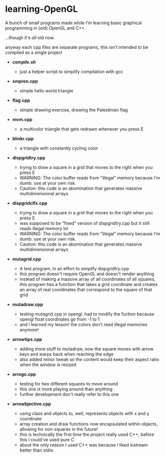 # learning-OpenGL

A bunch of small programs made while I'm learning basic graphical programming in (old) OpenGL and C++.

...though it's *all* old now.

anyway each cpp files are separate programs, this isn't intended to be compiled as a single project

* **_compile.sh_**
  * just a helper script to simplify compilation with gcc

* **smpren.cpp**
  * simple hello world triangle
* **flag.cpp**
  * simple drawing exercise, drawing the Palestinian flag
* **mvm.cpp**
  * a multicolor triangle that gets redrawn whenever you press E
* **blinkr.cpp**
  * a triangle with constantly cycling color
* **dispgridtry.cpp**
  * trying to draw a square in a grid that moves to the right when you press E
  * WARNING: The color buffer reads from "illegal" memory because I'm dumb. use at your own risk.
  * Caution: this code is an abomination that generates massive multidimensional arrays
* **dispgridclfx.cpp**
  * trying to draw a square in a grid that moves to the right when you press E
  * was supposed to be "fixed" version of dispgridtry.cpp but it still reads illegal memory lol
  * WARNING: The color buffer reads from "illegal" memory because I'm dumb. use at your own risk.
  * Caution: this code is an abomination that generates massive multidimensional arrays
* **mutagrid.cpp**
  * A test program, in an effort to simplify dispgridtry.cpp
  * this program doesn't require OpenGL and doesn't render anything
  * instead of making a massive array of all coordinates of all squares, this program has a function that takes a grid coordinate and creates an array of real coordinates that correspond to the square of that grid
* **mutadraw.cpp**
  * testing mutagrid.cpp in opengl. had to modify the fuction because opengl float coordinates go from -1 to 1
  * and I learned my lesson! the colors don't read illegal memories anymore!
* **arrowtips.cpp**
  * adding more stuff to mutadraw, now the square moves with arrow keys and warps back when reaching the edge
  * also added minor tweak so the content would keep their aspect ratio when the window is resized
* **arrogo.cpp**
  * testing for two different squares to move around
  * this one is more playing around than anything
  * further development don't really refer to this one
* **arrowbjective.cpp**
  * using class and objects to, well, represents objects with x and y coordinate
  * array creation and draw functions now encapsulated within objects, allowing for non-squares in the future!
  * this is technically the first time the project really used C++, before this I could've used pure C
  * about the only reason I used C++ was because I liked iostream better than stdio
